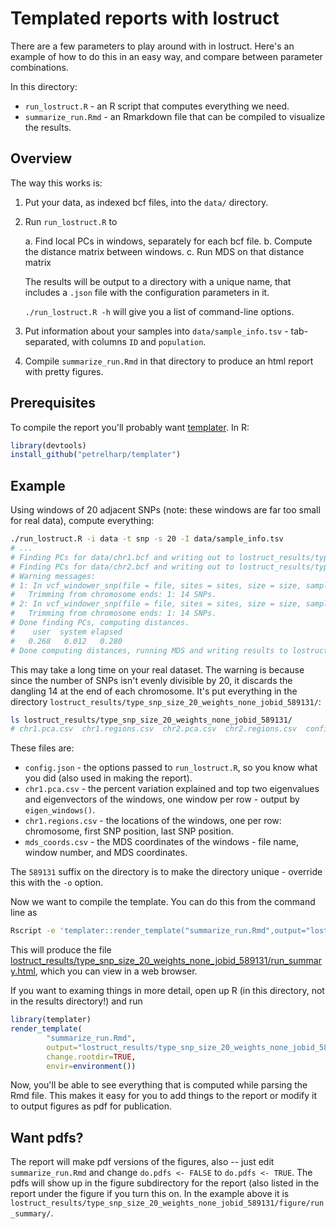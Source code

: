 # Templated reports with lostruct

There are a few parameters to play around with in lostruct.
Here's an example of how to do this in an easy way,
and compare between parameter combinations.

In this directory:

* `run_lostruct.R` - an R script that computes everything we need.
* `summarize_run.Rmd` - an Rmarkdown file that can be compiled to visualize the results.

## Overview

The way this works is:

1. Put your data, as indexed bcf files, into the `data/` directory.

2. Run `run_lostruct.R` to

    a. Find local PCs in windows, separately for each bcf file.
    b. Compute the distance matrix between windows.
    c. Run MDS on that distance matrix

    The results will be output to a directory with a unique name, 
    that includes a `.json` file with the configuration parameters in it.

    `./run_lostruct.R -h` will give you a list of command-line options.

3. Put information about your samples into `data/sample_info.tsv` - tab-separated, with columns `ID` and `population`.

4. Compile `summarize_run.Rmd` in that directory to produce an html report with pretty figures.

## Prerequisites

To compile the report you'll probably want [templater](https://github.com/petrelharp/templater).
In R:
```r
library(devtools)
install_github("petrelharp/templater")
```

## Example

Using windows of 20 adjacent SNPs
(note: these windows are far too small for real data),
compute everything:

```bash
./run_lostruct.R -i data -t snp -s 20 -I data/sample_info.tsv
# ...
# Finding PCs for data/chr1.bcf and writing out to lostruct_results/type_snp_size_20_weights_none_jobid_589131/chr1.pca.csv and lostruct_results/type_snp_size_20_weights_none_jobid_589131/chr1.regions.csv 
# Finding PCs for data/chr2.bcf and writing out to lostruct_results/type_snp_size_20_weights_none_jobid_589131/chr2.pca.csv and lostruct_results/type_snp_size_20_weights_none_jobid_589131/chr2.regions.csv 
# Warning messages:
# 1: In vcf_windower_snp(file = file, sites = sites, size = size, samples = samples) :
#   Trimming from chromosome ends: 1: 14 SNPs.
# 2: In vcf_windower_snp(file = file, sites = sites, size = size, samples = samples) :
#   Trimming from chromosome ends: 1: 14 SNPs.
# Done finding PCs, computing distances.
#    user  system elapsed 
#   0.268   0.012   0.280 
# Done computing distances, running MDS and writing results to lostruct_results/type_snp_size_20_weights_none_jobid_589131/mds_coords.csv 

```

This may take a long time on your real dataset.
The warning is because since the number of SNPs isn't evenly divisible by 20, it discards the dangling 14 at the end of each chromosome.
It's put everything in the directory `lostruct_results/type_snp_size_20_weights_none_jobid_589131/`:

```bash
ls lostruct_results/type_snp_size_20_weights_none_jobid_589131/
# chr1.pca.csv  chr1.regions.csv  chr2.pca.csv  chr2.regions.csv  config.json  mds_coords.csv
```
These files are:

* `config.json` - the options passed to `run_lostruct.R`, so you know what you did (also used in making the report).
* `chr1.pca.csv` - the percent variation explained and top two eigenvalues and eigenvectors of the windows, one window per row - output by `eigen_windows()`.
* `chr1.regions.csv` - the locations of the windows, one per row: chromosome, first SNP position, last SNP position.
* `mds_coords.csv` - the MDS coordinates of the windows - file name, window number, and MDS coordinates.

The `589131` suffix on the directory is to make the directory unique - override this with the `-o` option.

Now we want to compile the template.  You can do this from the command line as
```bash
Rscript -e 'templater::render_template("summarize_run.Rmd",output="lostruct_results/type_snp_size_20_weights_none_jobid_589131/run_summary.html",change.rootdir=TRUE)'
```
This will produce the file [lostruct_results/type_snp_size_20_weights_none_jobid_589131/run_summary.html](lostruct_results/type_snp_size_20_weights_none_jobid_589131/run_summary.html),
which you can view in a web browser.

If you want to examing things in more detail,
open up R (in this directory, not in the results directory!)
and run
```r
library(templater)
render_template(
        "summarize_run.Rmd",
        output="lostruct_results/type_snp_size_20_weights_none_jobid_589131/run_summary.html",
        change.rootdir=TRUE,
        envir=environment())
```
Now, you'll be able to see everything that is computed while parsing the Rmd file.
This makes it easy for you to add things to the report
or modify it to output figures as pdf for publication.

## Want pdfs?

The report will make pdf versions of the figures, also -- just edit `summarize_run.Rmd`
and change `do.pdfs <- FALSE` to `do.pdfs <- TRUE`.
The pdfs will show up in the figure subdirectory for the report
(also listed in the report under the figure if you turn this on.
In the example above it is `lostruct_results/type_snp_size_20_weights_none_jobid_589131/figure/run_summary/`.
